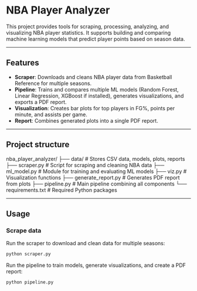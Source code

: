 # NBA Player Analyzer

This project provides tools for scraping, processing, analyzing, and visualizing NBA player statistics. It supports building and comparing machine learning models that predict player points based on season data.

---

##  Features
- **Scraper**: Downloads and cleans NBA player data from Basketball Reference for multiple seasons.
- **Pipeline**: Trains and compares multiple ML models (Random Forest, Linear Regression, XGBoost if installed), generates visualizations, and exports a PDF report.
- **Visualization**: Creates bar plots for top players in FG%, points per minute, and assists per game.
- **Report**: Combines generated plots into a single PDF report.

---

##  Project structure
nba_player_analyzer/
  ├── data/ # Stores CSV data, models, plots, reports
  ├── scraper.py # Script for scraping and cleaning NBA data
  ├── ml_model.py # Module for training and evaluating ML models
  ├── viz.py # Visualization functions
  ├── generate_report.py # Generates PDF report from plots
  ├── pipeline.py # Main pipeline combining all components
  └── requirements.txt # Required Python packages

  
---

##  Usage

###  Scrape data
Run the scraper to download and clean data for multiple seasons:
```bash
python scraper.py
``` 
Run the pipeline to train models, generate visualizations, and create a PDF report:
```bash
python pipeline.py
```
